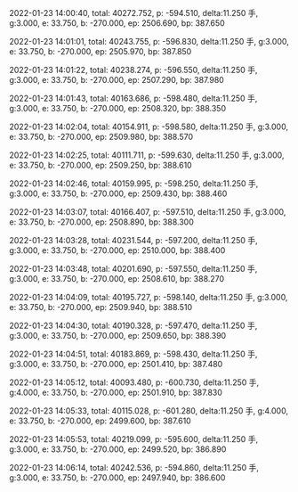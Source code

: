 2022-01-23 14:00:40, total: 40272.752, p: -594.510, delta:11.250 手, g:3.000, e: 33.750, b: -270.000, ep: 2506.690, bp: 387.650

2022-01-23 14:01:01, total: 40243.755, p: -596.830, delta:11.250 手, g:3.000, e: 33.750, b: -270.000, ep: 2505.970, bp: 387.850

2022-01-23 14:01:22, total: 40238.274, p: -596.550, delta:11.250 手, g:3.000, e: 33.750, b: -270.000, ep: 2507.290, bp: 387.980

2022-01-23 14:01:43, total: 40163.686, p: -598.480, delta:11.250 手, g:3.000, e: 33.750, b: -270.000, ep: 2508.320, bp: 388.350

2022-01-23 14:02:04, total: 40154.911, p: -598.580, delta:11.250 手, g:3.000, e: 33.750, b: -270.000, ep: 2509.980, bp: 388.570

2022-01-23 14:02:25, total: 40111.711, p: -599.630, delta:11.250 手, g:3.000, e: 33.750, b: -270.000, ep: 2509.250, bp: 388.610

2022-01-23 14:02:46, total: 40159.995, p: -598.250, delta:11.250 手, g:3.000, e: 33.750, b: -270.000, ep: 2509.430, bp: 388.460

2022-01-23 14:03:07, total: 40166.407, p: -597.510, delta:11.250 手, g:3.000, e: 33.750, b: -270.000, ep: 2508.890, bp: 388.300

2022-01-23 14:03:28, total: 40231.544, p: -597.200, delta:11.250 手, g:3.000, e: 33.750, b: -270.000, ep: 2510.000, bp: 388.400

2022-01-23 14:03:48, total: 40201.690, p: -597.550, delta:11.250 手, g:3.000, e: 33.750, b: -270.000, ep: 2508.610, bp: 388.270

2022-01-23 14:04:09, total: 40195.727, p: -598.140, delta:11.250 手, g:3.000, e: 33.750, b: -270.000, ep: 2509.940, bp: 388.510

2022-01-23 14:04:30, total: 40190.328, p: -597.470, delta:11.250 手, g:3.000, e: 33.750, b: -270.000, ep: 2509.650, bp: 388.390

2022-01-23 14:04:51, total: 40183.869, p: -598.430, delta:11.250 手, g:3.000, e: 33.750, b: -270.000, ep: 2501.410, bp: 387.480

2022-01-23 14:05:12, total: 40093.480, p: -600.730, delta:11.250 手, g:4.000, e: 33.750, b: -270.000, ep: 2501.910, bp: 387.830

2022-01-23 14:05:33, total: 40115.028, p: -601.280, delta:11.250 手, g:4.000, e: 33.750, b: -270.000, ep: 2499.600, bp: 387.610

2022-01-23 14:05:53, total: 40219.099, p: -595.600, delta:11.250 手, g:3.000, e: 33.750, b: -270.000, ep: 2499.520, bp: 386.890

2022-01-23 14:06:14, total: 40242.536, p: -594.860, delta:11.250 手, g:3.000, e: 33.750, b: -270.000, ep: 2497.940, bp: 386.600